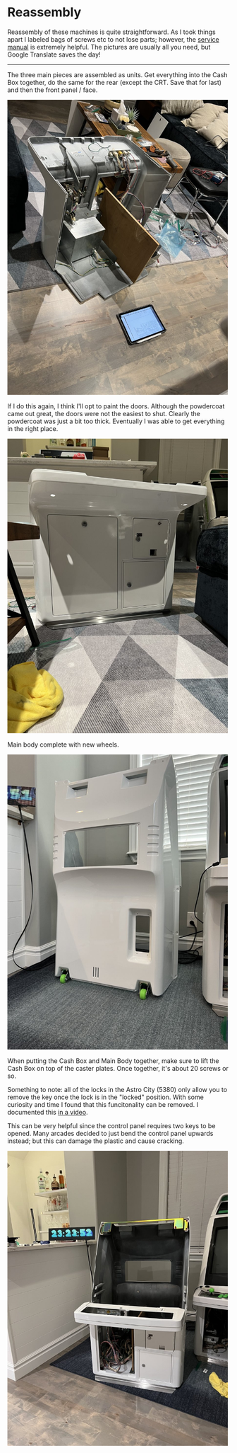 # Reassembly

Reassembly of these machines is quite straightforward. As I took things apart I labeled bags of screws etc to not lose parts; however, the [service manual](https://wiki.arcadeotaku.com/images/0/0a/AstroCityMan.pdf) is extremely helpful. The pictures are usually all you need, but Google Translate saves the day!

---

The three main pieces are assembled as units. Get everything into the Cash Box together, do the same for the rear (except the CRT. Save that for last) and then the front panel / face. 

<img src="../images/reassembly/IMG_0742.jpeg" width="500">

If I do this again, I think I'll opt to paint the doors. Although the powdercoat came out great, the doors were not the easiest to shut. Clearly the powdercoat was just a bit too thick. Eventually I was able to get everything in the right place.

<img src="../images/reassembly/IMG_0748.jpeg" width="500">

Main body complete with new wheels.

<img src="../images/reassembly/IMG_0769.jpeg" width="500">

When putting the Cash Box and Main Body together, make sure to lift the Cash Box on top of the caster plates. Once together, it's about 20 screws or so. 

Something to note: all of the locks in the Astro City (5380) only allow you to remove the key once the lock is in the "locked" position. With some curiosity and time I found that this funcitonality can be removed. I documented this [in a video](https://youtu.be/6sQIpw7sBck). 

This can be very helpful since the control panel requires two keys to be opened. Many arcades decided to just bend the control panel upwards instead; but this can damage the plastic and cause cracking.

<img src="../images/reassembly/IMG_0790.jpeg" width="500">


